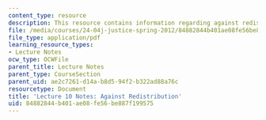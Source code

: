 ```yaml
---
content_type: resource
description: This resource contains information regarding against redistribution.
file: /media/courses/24-04j-justice-spring-2012/84882844b401ae08fe56be887f199575_MIT24_04JS12_lec10.pdf
file_type: application/pdf
learning_resource_types:
- Lecture Notes
ocw_type: OCWFile
parent_title: Lecture Notes
parent_type: CourseSection
parent_uid: ae2c7261-d14a-b8d5-94f2-b322ad88a76c
resourcetype: Document
title: 'Lecture 10 Notes: Against Redistribution'
uid: 84882844-b401-ae08-fe56-be887f199575
---
```

